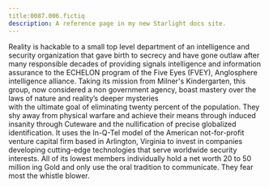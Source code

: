 ```yaml
---
title:0087.006.fictiq
description: A reference page in my new Starlight docs site.
---
```

Reality is hackable to a small top level department 
of an intelligence and security organization that gave birth to secrecy and have gone outlaw 
after many responsible decades of providing signals intelligence and information assurance 
to the ECHELON program of the Five Eyes (FVEY), Anglosphere intelligence alliance.
Taking its mission from Milner's Kindergarten, this group, now considered a non government agency, 
boast mastery over the laws of nature and reality’s deeper mysteries  
with the ultimate goal of eliminating twenty percent of the population.
 They shy away from physical warfare and achieve their means through induced insanity 
 through Cuteware and the nullification of precise globalized identification.
It uses the In-Q-Tel model of the American not-for-profit venture capital firm based in Arlington, Virginia
to invest in companies developing cutting-edge technologies that serve worldwide security interests.
All of its lowest members individually hold a net worth 20 to 50 million ing Gold and only use the oral tradition to communicate.
They fear most the whistle blower.




